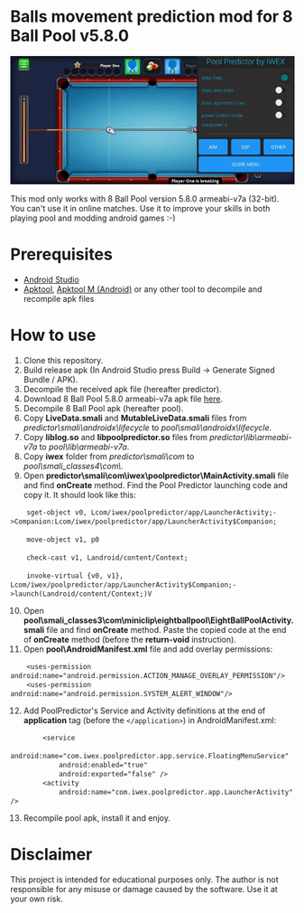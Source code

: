 # Balls movement prediction mod for 8 Ball Pool v5.8.0
![](assets/preview.gif)

This mod only works with 8 Ball Pool version 5.8.0 armeabi-v7a (32-bit). You can't use it in online matches. Use it to improve your skills in both playing pool and modding android games :-)

# Prerequisites
- [Android Studio](https://developer.android.com/studio)
- [Apktool](https://apktool.org), [Apktool M (Android)](https://maximoff.su/apktool/?lang=en) or any other tool to decompile and recompile apk files

# How to use
1. Clone this repository.
2. Build release apk (In Android Studio press Build -> Generate Signed Bundle / APK).
3. Decompile the received apk file (hereafter predictor). 
4. Download 8 Ball Pool 5.8.0 armeabi-v7a apk file [here](https://www.apkmirror.com/apk/miniclip-com/8-ball-pool/8-ball-pool-5-8-0-release/8-ball-pool-5-8-0-2-android-apk-download/download).
5. Decompile 8 Ball Pool apk (hereafter pool).
6. Copy **LiveData.smali** and **MutableLiveData.smali** files from *predictor\\smali\\androidx\\lifecycle* to *pool\\smali\\androidx\\lifecycle*.
7. Copy **liblog.so** and **libpoolpredictor.so** files from *predictor\\lib\\armeabi-v7a* to *pool\\lib\\armeabi-v7a*.
8. Copy **iwex** folder from *predictor\\smali\\com* to *pool\\smali_classes4\\com\\*.
9. Open **predictor\\smali\\com\\iwex\\poolpredictor\\MainActivity.smali** file and find **onCreate** method. Find the Pool Predictor launching code and copy it. It should look like this:
```
    sget-object v0, Lcom/iwex/poolpredictor/app/LauncherActivity;->Companion:Lcom/iwex/poolpredictor/app/LauncherActivity$Companion;

    move-object v1, p0

    check-cast v1, Landroid/content/Context;

    invoke-virtual {v0, v1}, Lcom/iwex/poolpredictor/app/LauncherActivity$Companion;->launch(Landroid/content/Context;)V
```
10. Open **pool\\smali_classes3\\com\\miniclip\eightballpool\\EightBallPoolActivity.smali** file and find **onCreate** method. Paste the copied code at the end of **onCreate** method (before the **return-void** instruction).
11. Open **pool\\AndroidManifest.xml** file and add overlay permissions:
```
    <uses-permission android:name="android.permission.ACTION_MANAGE_OVERLAY_PERMISSION"/>
    <uses-permission android:name="android.permission.SYSTEM_ALERT_WINDOW"/>
```
12. Add PoolPredictor's Service and Activity definitions at the end of **application** tag (before the ```</application>```) in AndroidManifest.xml:
```
        <service
            android:name="com.iwex.poolpredictor.app.service.FloatingMenuService"
            android:enabled="true"
            android:exported="false" />
        <activity
            android:name="com.iwex.poolpredictor.app.LauncherActivity" />
```
13. Recompile pool apk, install it and enjoy.

# Disclaimer
This project is intended for educational purposes only. The author is not responsible for any misuse or damage caused by the software. Use it at your own risk.

